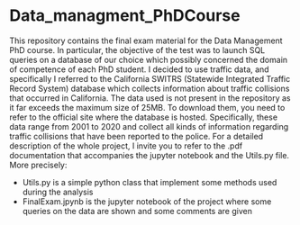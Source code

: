 # Data_managment_PhDCourse

This repository contains the final exam material for the Data Management PhD course.
In particular, the objective of the test was to launch SQL queries on a database of our choice which possibly concerned the domain of competence of each PhD student.
I decided to use traffic data, and specifically I referred to the California SWITRS (Statewide Integrated Traffic Record System) database which collects information about traffic collisions that occurred in California.
The data used is not present in the repository as it far exceeds the maximum size of 25MB. To download them, you need to refer to the official site where the database is hosted.
Specifically, these data range from 2001 to 2020 and collect all kinds of information regarding traffic collisions that have been reported to the police.
For a detailed description of the whole project, I invite you to refer to the .pdf documentation that accompanies the jupyter notebook and the Utils.py file.
More precisely:
- Utils.py is a simple python class that implement some methods used during the analysis
- FinalExam.jpynb is the jupyter notebook of the project where some queries on the data are shown and some comments are given

